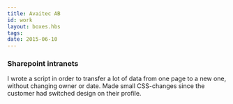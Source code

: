 ```yaml
---
title: Avaitec AB
id: work
layout: boxes.hbs
tags:
date: 2015-06-10
---
```

### Sharepoint intranets
I wrote a script in order to transfer a lot of data from one page to a new one, without changing owner or date. Made small CSS-changes since the customer had switched design on their profile.